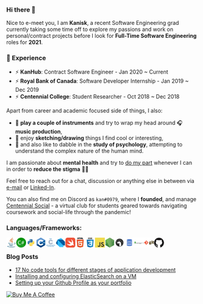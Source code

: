 ### Hi there 👋

Nice to e-meet you, I am **Kanisk**, a recent Software Engineering grad currently taking some time off to explore my passions and work on personal/contract projects before I look for **Full-Time Software Engineering** roles for **2021**.

### 🔭 Experience

- ⚡ **KanHub**: Contract Software Engineer - Jan 2020 ~ Current
- ⚡ **Royal Bank of Canada**: Software Developer Internship - Jan 2019 ~ Dec 2019
- ⚡ **Centennial College**: Student Researcher - Oct 2018 ~ Dec 2018

Apart from career and academic focused side of things, I also:

- 🎸 **play a couple of instruments** and try to wrap my head around 🎧 **music production**,
- 🎨 enjoy **sketching/drawing** things I find cool or interesting,
- 🧠 and also like to dabble in the **study of psychology**, attempting to understand the complex nature of the human mind.

I am passionate about **mental health** and try to [do my part](https://www.instagram.com/mindswastha/) whenever I can in order to **reduce the stigma** 🙌🏻

Feel free to reach out for a chat, discussion or anything else in between via [e-mail](mailto:dev.kan@gmail.com) or [Linked-In](https://www.linkedin.com/in/kaniskc/).

You can also find me on Discord as `kan#0979`, where I **founded**, and manage [Centennial Social](https://discord.gg/eBnK5pB) - a virtual club for students geared towards navigating coursework and social-life through the pandemic!

### Languages/Frameworks:

<a href="#"><img align="left" alt="Java" width="26px" src="https://raw.githubusercontent.com/github/explore/80688e429a7d4ef2fca1e82350fe8e3517d3494d/topics/java/java.png" /></a>
<a href="#"><img align="left" alt="C#" width="26px" src="https://raw.githubusercontent.com/github/explore/80688e429a7d4ef2fca1e82350fe8e3517d3494d/topics/csharp/csharp.png" /></a>
<a href="#"><img align="left" alt="Python" width="26px" src="https://raw.githubusercontent.com/github/explore/80688e429a7d4ef2fca1e82350fe8e3517d3494d/topics/python/python.png" /></a>
<a href="#"><img align="left" alt="Cpp" width="26px" src="https://raw.githubusercontent.com/github/explore/80688e429a7d4ef2fca1e82350fe8e3517d3494d/topics/cpp/cpp.png" /></a>
<a href="#"><img align="left" alt="C" width="26px" src="https://raw.githubusercontent.com/github/explore/80688e429a7d4ef2fca1e82350fe8e3517d3494d/topics/c/c.png" /></a>
<a href="#"><img align="left" alt="Dart" width="26px" src="https://raw.githubusercontent.com/github/explore/80688e429a7d4ef2fca1e82350fe8e3517d3494d/topics/dart/dart.png" /></a>
<a href="#"><img align="left" alt="Swift" width="26px" src="https://raw.githubusercontent.com/github/explore/80688e429a7d4ef2fca1e82350fe8e3517d3494d/topics/swift/swift.png" /></a>
<a href="#"><img align="left" alt="HTML5" width="26px" src="https://raw.githubusercontent.com/github/explore/80688e429a7d4ef2fca1e82350fe8e3517d3494d/topics/html/html.png" /></a>
<a href="#"><img align="left" alt="CSS3" width="26px" src="https://raw.githubusercontent.com/github/explore/80688e429a7d4ef2fca1e82350fe8e3517d3494d/topics/css/css.png" /></a>
<a href="#"><img align="left" alt="JavaScript" width="26px" src="https://raw.githubusercontent.com/github/explore/80688e429a7d4ef2fca1e82350fe8e3517d3494d/topics/javascript/javascript.png" /></a>
<a href="#"><img align="left" alt="Node.js" width="26px" src="https://raw.githubusercontent.com/github/explore/80688e429a7d4ef2fca1e82350fe8e3517d3494d/topics/nodejs/nodejs.png" /></a>
<a href="#"><img align="left" alt="Deno" width="26px" src="https://raw.githubusercontent.com/github/explore/361e2821e2dea67711cde99c9c40ed357061cf27/topics/deno/deno.png" /></a>
<a href="#"><img align="left" alt="SQL" width="26px" src="https://raw.githubusercontent.com/github/explore/80688e429a7d4ef2fca1e82350fe8e3517d3494d/topics/sql/sql.png" /></a>
<a href="#"><img align="left" alt="MongoDB" width="26px" src="https://raw.githubusercontent.com/github/explore/80688e429a7d4ef2fca1e82350fe8e3517d3494d/topics/mongodb/mongodb.png" /></a>
<a href="#"><img align="left" alt="Git" width="26px" src="https://raw.githubusercontent.com/github/explore/80688e429a7d4ef2fca1e82350fe8e3517d3494d/topics/git/git.png" /></a>
<a href="#"><img align="left" alt="GitHub" width="26px" src="https://raw.githubusercontent.com/github/explore/78df643247d429f6cc873026c0622819ad797942/topics/github/github.png" /></a>

<br />

### Blog Posts

<!-- BLOG-POST-LIST:START -->
- [17 No code tools for different stages of application development](https://dev.to/chakrakan/17-no-code-tools-for-different-stages-of-application-development-12n4)
- [Installing and configuring ElasticSearch on a VM](https://dev.to/chakrakan/installing-and-configuring-elasticsearch-on-a-vm-2b8n)
- [Setting up your Github Profile as your portfolio](https://dev.to/chakrakan/setting-up-your-github-profile-as-your-portfolio-1b5e)
<!-- BLOG-POST-LIST:END -->

<a href="https://www.buymeacoffee.com/chakrakan" target="_blank"><img width="150px" height="40px" src="https://cdn.buymeacoffee.com/buttons/v2/default-red.png" alt="Buy Me A Coffee" /></a>

[website]: https://kan.codes
[twitter]: https://twitter.com/chakra_kan
[youtube]: https://www.youtube.com/channel/UC1jjg1XRAuUZj7-Q48v7tFw/
[instagram]: https://www.instagram.com/mindswastha/
[linkedin]: https://linkedin.com/in/kaniskc
[devpost]: https://dev.to/chakrakan
[codewars]: https://www.codewars.com/users/chakrakan
[discord]: https://discord.gg/eBnK5pB

